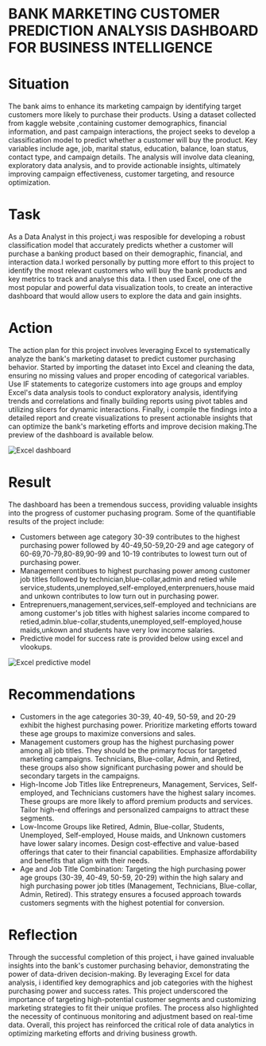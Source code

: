 # BANK MARKETING CUSTOMER PREDICTION ANALYSIS DASHBOARD FOR BUSINESS INTELLIGENCE
# Situation
The bank aims to enhance its marketing campaign by identifying target customers more likely to purchase their products. Using a dataset collected from kaggle website ,containing customer demographics, financial information, and past campaign interactions, the project seeks to develop a classification model to predict whether a customer will buy the product. Key variables include age, job, marital status, education, balance, loan status, contact type, and campaign details. The analysis will involve data cleaning, exploratory data analysis,  and   to provide actionable insights, ultimately improving campaign effectiveness, customer targeting, and resource optimization.
# Task
As a Data Analyst in this project,i was resposible for  developing a robust classification model that accurately predicts whether a customer will purchase a banking product based on their demographic, financial, and interaction data.I worked personally by putting more effort to this project to identify the most relevant customers who will buy the bank products and key metrics to track and analyse this data. I then used Excel, one of the most popular and powerful data visualization tools, to create an interactive dashboard that would allow users to explore the data and gain insights.
# Action
The action plan  for this project involves leveraging Excel to systematically analyze the bank's marketing dataset to predict customer purchasing behavior. Started by importing the dataset into Excel and cleaning the data, ensuring no missing values and proper encoding of categorical variables. Use IF statements to categorize customers into age groups and employ Excel's data analysis tools to conduct exploratory analysis, identifying trends and correlations and finally building reports using pivot tables and utilizing slicers for dynamic interactions.
 Finally,  i compile the findings into a detailed report and create visualizations to present actionable insights that can optimize the bank's marketing efforts and improve decision making.The preview of the dashboard is available below.

 ![Excel dashboard](https://github.com/user-attachments/assets/783f4257-30da-46ee-ad13-9b8a2d0933e1)
 # Result
 The dashboard has been a tremendous success, providing valuable insights into the progress of customer puchasing program. Some of the quantifiable results of the project include:
 - Customers between age category 30-39 contributes to the highest purchasing power followed by 40-49,50-59,20-29 and age category of 60-69,70-79,80-89,90-99 and 10-19 contributes to lowest turn out of purchasing power.
 - Management contibues to highest purchasing power among customer job titles followed by technician,blue-collar,admin and retied while service,students,unemployed,self-employed,enterprenuers,house maid and unkown contributes to low turn out in purchasing power.
 - Entreprenuers,management,services,self-employed and technicians are among customer's job titles with highest salaries income compared to retied,admin.blue-collar,students,unemployed,self-employed,house maids,unkown and students have very low income salaries.
 - Predictive model for success rate is provided below using excel and vlookups.

![Excel predictive model](https://github.com/user-attachments/assets/1fb661e7-35a6-4049-889d-94d4a4fca827)
# Recommendations
- Customers in the age categories 30-39, 40-49, 50-59, and 20-29 exhibit the highest purchasing power. Prioritize marketing efforts toward these age groups to maximize conversions and sales.
- Management customers group has the highest purchasing power among all job titles. They should be the primary focus for targeted marketing campaigns. Technicians, Blue-collar, Admin, and Retired, these groups also show significant purchasing power and should be secondary targets in the campaigns.
- High-Income Job Titles like  Entrepreneurs, Management, Services, Self-employed, and Technicians customers have the highest salary incomes. These groups are more likely to afford premium products and services. Tailor high-end offerings and personalized campaigns to attract these segments.
- Low-Income Groups like Retired, Admin, Blue-collar, Students, Unemployed, Self-employed, House maids, and Unknown customers have lower salary incomes. Design cost-effective and value-based offerings that cater to their financial capabilities. Emphasize affordability and benefits that align with their needs.
- Age and Job Title Combination: Targeting the high purchasing power age groups (30-39, 40-49, 50-59, 20-29) within the high salary and high purchasing power job titles (Management, Technicians, Blue-collar, Admin, Retired). This strategy ensures a focused approach towards customers segments with the highest potential for conversion.
# Reflection
Through the successful completion of this project, i have gained invaluable insights into the bank's customer purchasing behavior, demonstrating the power of data-driven decision-making. By leveraging Excel for data analysis, i identified key demographics and job categories with the highest purchasing power and success rates. This project underscored the importance of targeting high-potential customer segments and customizing marketing strategies to fit their unique profiles. The process also highlighted the necessity of continuous monitoring and adjustment based on real-time data. Overall, this project has reinforced the critical role of data analytics in optimizing marketing efforts and driving business growth.









